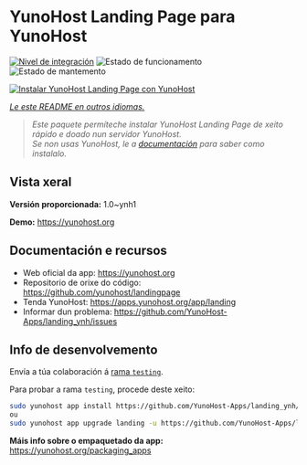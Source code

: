 <!--
NOTA: Este README foi creado automáticamente por <https://github.com/YunoHost/apps/tree/master/tools/readme_generator>
NON debe editarse manualmente.
-->

# YunoHost Landing Page para YunoHost

[![Nivel de integración](https://dash.yunohost.org/integration/landing.svg)](https://ci-apps.yunohost.org/ci/apps/landing/) ![Estado de funcionamento](https://ci-apps.yunohost.org/ci/badges/landing.status.svg) ![Estado de mantemento](https://ci-apps.yunohost.org/ci/badges/landing.maintain.svg)

[![Instalar YunoHost Landing Page con YunoHost](https://install-app.yunohost.org/install-with-yunohost.svg)](https://install-app.yunohost.org/?app=landing)

*[Le este README en outros idiomas.](./ALL_README.md)*

> *Este paquete permíteche instalar YunoHost Landing Page de xeito rápido e doado nun servidor YunoHost.*  
> *Se non usas YunoHost, le a [documentación](https://yunohost.org/install) para saber como instalalo.*

## Vista xeral



**Versión proporcionada:** 1.0~ynh1

**Demo:** <https://yunohost.org>
## Documentación e recursos

- Web oficial da app: <https://yunohost.org>
- Repositorio de orixe do código: <https://github.com/yunohost/landingpage>
- Tenda YunoHost: <https://apps.yunohost.org/app/landing>
- Informar dun problema: <https://github.com/YunoHost-Apps/landing_ynh/issues>

## Info de desenvolvemento

Envía a túa colaboración á [rama `testing`](https://github.com/YunoHost-Apps/landing_ynh/tree/testing).

Para probar a rama `testing`, procede deste xeito:

```bash
sudo yunohost app install https://github.com/YunoHost-Apps/landing_ynh/tree/testing --debug
ou
sudo yunohost app upgrade landing -u https://github.com/YunoHost-Apps/landing_ynh/tree/testing --debug
```

**Máis info sobre o empaquetado da app:** <https://yunohost.org/packaging_apps>
